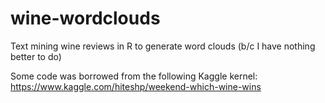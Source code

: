 # wine-wordclouds
Text mining wine reviews in R to generate word clouds (b/c I have nothing better to do)



Some code was borrowed from the following Kaggle kernel: https://www.kaggle.com/hiteshp/weekend-which-wine-wins
